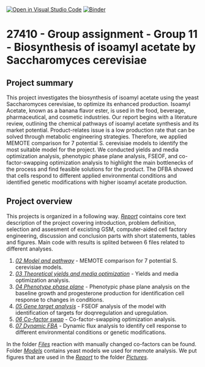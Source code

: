 [![Open in Visual Studio Code](https://classroom.github.com/assets/open-in-vscode-718a45dd9cf7e7f842a935f5ebbe5719a5e09af4491e668f4dbf3b35d5cca122.svg)](https://classroom.github.com/online_ide?assignment_repo_id=12060753&assignment_repo_type=AssignmentRepo)
[![Binder](https://mybinder.org/badge_logo.svg)](https://mybinder.org/v2/gh/27410/https://github.com/27410/group-assingment-team11.git/main)

# 27410 - Group assignment - Group 11 - Biosynthesis of isoamyl acetate by Saccharomyces cerevisiae

## Project summary
This project investigates the biosynthesis of isoamyl acetate using the yeast Saccharomyces cerevisiae, to optimize its enhanced production. Isoamyl Acetate, known as a banana flavor ester, is used in the food, beverage, pharmaceutical, and cosmetic industries. Our report begins with a literature review, outlining the chemical pathways of isoamyl acetate synthesis and its market potential. Product-relates issue is a low production rate that can be solved through metabolic engineering strategies. Therefore, we applied MEMOTE comparison for 7 potential S. cerevisiae models to identify the most suitable model for the project. We conducted yields and media optimization analysis, phenotypic phase plane analysis, FSEOF, and co-factor-swapping optimization analysis to highlight the main bottlenecks of the process and find feasible solutions for the product. The DFBA showed that cells respond to different applied environmental conditions and identified genetic modifications with higher isoamyl acetate production.

## Project overview
This projects is organized in a following way. _[Report](Report.ipynb)_ cointains core text description of the project covering introduction, problem definition, selection and assesment of excisting GSM, computer-aided cell factory engineering, discussion and conclusion parts with short statements, tables and figures. 
Main code with results is splited between 6 files related to different analyses.
1. _[02 Model and pathway](02_Model_and_pathway.ipynb)_ - MEMOTE comparison for 7 potential S. cerevisiae models.
2. _[03 Theoretical yields and media optimization](03_Theoretical_yields_and_media_optimization.ipynb)_ - Yields and media optimization analysis.
3. _[04 Phenotype phase plane](04_Phenotype_phase_plane.ipynb)_ - Phenotypic phase plane analysis on the baseline growth and progesterone production for identification cell response to changes in conditions.
4. _[05 Gene target analysis](05_Gene_target_analysis.ipynb)_ - FSEOF analysis of the model with identification of targets for doqnregulation and upregulation.
5. _[06 Co-factor swap](06_Co-factor_swap.ipynb)_ - Co-factor-swapping optimization analysis.
6. _[07 Dynamic FBA](07_Dynamic_FBA.ipynb)_ - Dynamic flux analysis to identify cell response to different environmental conditions or genetic modifications.

In the folder _[Files](Files)_ reaction with manually changed co-factors can be found. Folder _[Models](Models)_ contains yeast models we used for memote analysis. We put figures that are used in the _[Report](Report.ipynb)_ to the folder _[Pictures](Pictures)_.
